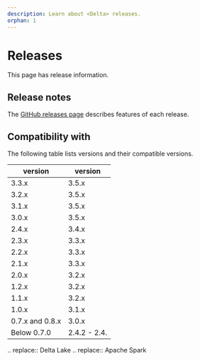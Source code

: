 ```yaml
---
description: Learn about <Delta> releases.
orphan: 1
---
```


# Releases

This page has release information.

## Release notes

The [GitHub releases page](https://github.com/delta-io/delta/releases/) describes features of each release.

## Compatibility with <AS>

The following table lists <Delta> versions and their compatible <AS> versions.

| <Delta> version | <AS> version |
| --- | --- |
| 3.3.x | 3.5.x |
| 3.2.x | 3.5.x |
| 3.1.x | 3.5.x |
| 3.0.x | 3.5.x |
| 2.4.x | 3.4.x |
| 2.3.x | 3.3.x |
| 2.2.x | 3.3.x |
| 2.1.x | 3.3.x |
| 2.0.x | 3.2.x |
| 1.2.x | 3.2.x |
| 1.1.x | 3.2.x |
| 1.0.x | 3.1.x |
| 0.7.x and 0.8.x | 3.0.x |
| Below 0.7.0 | 2.4.2 - 2.4._<latest>_ |

.. <Delta> replace:: Delta Lake
.. <AS> replace:: Apache Spark

